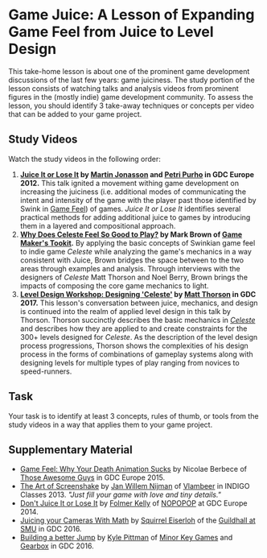 # Game Juice: A Lesson of Expanding Game Feel from Juice to Level Design

This take-home lesson is about one of the prominent game development discussions of the last few years: game juiciness. 
The study portion of the lesson consists of watching talks and analysis videos from prominent figures in the (mostly indie) game development community.
To assess the lesson, you should identify 3 take-away techniques or concepts per video that can be added to your game project.

## Study Videos

Watch the study videos in the following order:  

1. **[Juice It or Lose It](https://www.gdcvault.com/play/1016487/Juice-It-or-Lose) by [Martin Jonasson](http://grapefrukt.com/) and [Petri Purho](https://www.kloonigames.com/blog/) in GDC Europe 2012.** This talk ignited a movement withing game development on increasing the juiciness (i.e. additional modes of communicating the intent and intensity of the game with the player past those identified by Swink in [Game Feel](http://www.game-feel.com/)) of games. *Juice It or Lose It* identifies several practical methods for adding additional juice to games by introducing them in a layered and compositional approach.
2. **[Why Does Celeste Feel So Good to Play?](https://www.youtube.com/watch?v=yorTG9at90g) by Mark Brown of [Game Maker's Tookit](https://www.youtube.com/user/McBacon1337/).** By applying the basic concepts of Swinkian game feel to indie game *Celeste* while analyzing the game's mechanics in a way consistent with Juice, Brown bridges the space between to the two areas through examples and analysis. Through interviews with the designers of *Celeste* Matt Thorson and Noel Berry, Brown brings the impacts of composing the core game mechanics to light.
3. **[Level Design Workshop: Designing 'Celeste'](https://www.gdcvault.com/play/1024307/Level-Design-Workshop-Designing-Celeste) by [Matt Thorson](http://www.mattmakesgames.com/) in GDC 2017.** This lesson's conversation between juice, mechanics, and design is continued into the realm of applied level design in this talk by Thorson. Thorson succinctly describes the basic mechanics in *[Celeste](http://www.celestegame.com/)* and describes how they are applied to and create constraints for the 300+ levels designed for *Celeste*. As the description of the level design process progressions, Thorson shows the complexities of his design process in the forms of combinations of gameplay systems along with designing levels for multiple types of play ranging from novices to speed-runners.

## Task

Your task is to identify at least 3 concepts, rules of thumb, or tools from the study videos in a way that applies them to your game project.

## Supplementary Material

* [Game Feel: Why Your Death Animation Sucks](https://www.gdcvault.com/play/1022759/Game-Feel-Why-Your-Death) by Nicolae Berbece of [Those Awesome Guys](https://thoseawesomeguys.com/) in GDC Europe 2015.
* [The Art of Screenshake](https://www.youtube.com/watch?v=AJdEqssNZ-U&) by [Jan Willem Nijman](https://twitter.com/jwaaaap) of [Vlambeer](https://www.vlambeer.com/) in INDIGO Classes 2013. *"Just fill your game with love and tiny details."* 
* [Don't Juice It or Lose It](https://www.gdcvault.com/play/1020861/Don-t-Juice-It-or) by [Folmer Kelly](https://twitter.com/folmerkelly) of [NOPOPOP](http://www.nopopo.fun/) at GDC Europe 2014.
* [Juicing your Cameras With Math](https://www.gdcvault.com/play/1023557/Math-for-Game-Programmers-Juicing) by [Squirrel Eiserloh](https://www.smu.edu/Guildhall/People/Faculty/Squirrel-Eiserloh) of the [Guildhall at SMU](https://www.smu.edu/Guildhall) in GDC 2016.
* [Building a better Jump](https://www.gdcvault.com/play/1023148/Math-for-Game-Programmers-Building) by [Kyle Pittman](https://twitter.com/PirateHearts) of [Minor Key Games](https://minorkeygames.com/) and [Gearbox](https://www.gearboxsoftware.com/) in GDC 2016.
